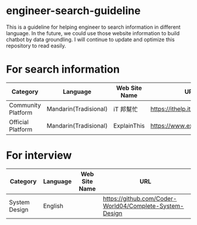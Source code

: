 # engineer-search-guideline

This is a guideline for helping engineer to search information in different language.
In the future, we could use those website information to build chatbot by data groundling.
I will continue to update and optimize this repository to read easily.

# For search information
|Category|Language|Web Site Name|URL|
|-----------|-----------|-----------|-----------|
|Community Platform|Mandarin(Tradisional)|iT 邦幫忙|https://ithelp.ithome.com.tw/|
|Official Platform|Mandarin(Tradisional)|ExplainThis|https://www.explainthis.io/|

# For interview
|Category|Language|Web Site Name|URL|
|-----------|-----------|-----------|-----------|
|System Design|English||https://github.com/Coder-World04/Complete-System-Design|
